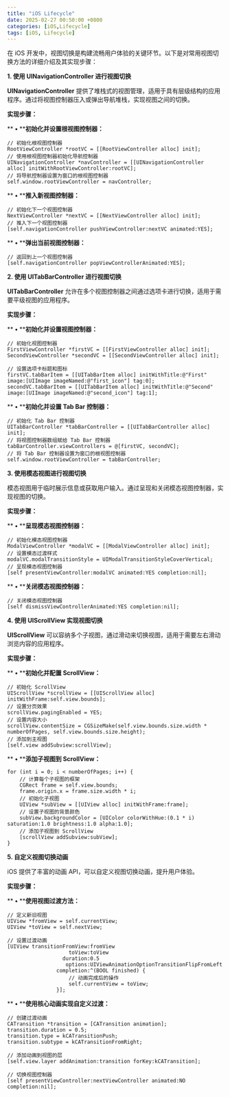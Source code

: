```yaml
---
title: "iOS Lifecycle"
date: 2025-02-27 00:50:00 +0800
categories: [iOS,Lifecycle]
tags: [iOS, Lifecycle]
---
```

在 iOS 开发中，视图切换是构建流畅用户体验的关键环节。以下是对常用视图切换方法的详细介绍及其实现步骤：

**1. 使用 UINavigationController 进行视图切换**

**UINavigationController** 提供了堆栈式的视图管理，适用于具有层级结构的应用程序。通过将视图控制器压入或弹出导航堆栈，实现视图之间的切换。

**实现步骤：**

**	**•**	****初始化并设置根视图控制器：**

```
// 初始化根视图控制器
RootViewController *rootVC = [[RootViewController alloc] init];
// 使用根视图控制器初始化导航控制器
UINavigationController *navController = [[UINavigationController alloc] initWithRootViewController:rootVC];
// 将导航控制器设置为窗口的根视图控制器
self.window.rootViewController = navController;
```

**	**•**	****推入新视图控制器：**

```
// 初始化下一个视图控制器
NextViewController *nextVC = [[NextViewController alloc] init];
// 推入下一个视图控制器
[self.navigationController pushViewController:nextVC animated:YES];
```

**	**•**	****弹出当前视图控制器：**

```
// 返回到上一个视图控制器
[self.navigationController popViewControllerAnimated:YES];
```

**2. 使用 UITabBarController 进行视图切换**

**UITabBarController** 允许在多个视图控制器之间通过选项卡进行切换，适用于需要平级视图的应用程序。

**实现步骤：**

**	**•**	****初始化并设置视图控制器：**

```
// 初始化视图控制器
FirstViewController *firstVC = [[FirstViewController alloc] init];
SecondViewController *secondVC = [[SecondViewController alloc] init];

// 设置选项卡标题和图标
firstVC.tabBarItem = [[UITabBarItem alloc] initWithTitle:@"First" image:[UIImage imageNamed:@"first_icon"] tag:0];
secondVC.tabBarItem = [[UITabBarItem alloc] initWithTitle:@"Second" image:[UIImage imageNamed:@"second_icon"] tag:1];
```

**	**•**	****初始化并设置 Tab Bar 控制器：**

```
// 初始化 Tab Bar 控制器
UITabBarController *tabBarController = [[UITabBarController alloc] init];
// 将视图控制器数组赋给 Tab Bar 控制器
tabBarController.viewControllers = @[firstVC, secondVC];
// 将 Tab Bar 控制器设置为窗口的根视图控制器
self.window.rootViewController = tabBarController;
```

**3. 使用模态视图进行视图切换**

模态视图用于临时展示信息或获取用户输入。通过呈现和关闭模态视图控制器，实现视图的切换。

**实现步骤：**

**	**•**	****呈现模态视图控制器：**

```
// 初始化模态视图控制器
ModalViewController *modalVC = [[ModalViewController alloc] init];
// 设置模态过渡样式
modalVC.modalTransitionStyle = UIModalTransitionStyleCoverVertical;
// 呈现模态视图控制器
[self presentViewController:modalVC animated:YES completion:nil];
```

**	**•**	****关闭模态视图控制器：**

```
// 关闭模态视图控制器
[self dismissViewControllerAnimated:YES completion:nil];
```

**4. 使用 UIScrollView 实现视图切换**

**UIScrollView** 可以容纳多个子视图，通过滑动来切换视图，适用于需要左右滑动浏览内容的应用程序。

**实现步骤：**

**	**•**	****初始化并配置 ScrollView：**

```
// 初始化 ScrollView
UIScrollView *scrollView = [[UIScrollView alloc] initWithFrame:self.view.bounds];
// 设置分页效果
scrollView.pagingEnabled = YES;
// 设置内容大小
scrollView.contentSize = CGSizeMake(self.view.bounds.size.width * numberOfPages, self.view.bounds.size.height);
// 添加到主视图
[self.view addSubview:scrollView];
```

**	**•**	****添加子视图到 ScrollView：**

```
for (int i = 0; i < numberOfPages; i++) {
    // 计算每个子视图的框架
    CGRect frame = self.view.bounds;
    frame.origin.x = frame.size.width * i;
    // 初始化子视图
    UIView *subView = [[UIView alloc] initWithFrame:frame];
    // 设置子视图的背景颜色
    subView.backgroundColor = [UIColor colorWithHue:(0.1 * i) saturation:1.0 brightness:1.0 alpha:1.0];
    // 添加子视图到 ScrollView
    [scrollView addSubview:subView];
}
```

**5. 自定义视图切换动画**

iOS 提供了丰富的动画 API，可以自定义视图切换动画，提升用户体验。

**实现步骤：**

**	**•**	****使用视图过渡方法：**

```
// 定义新旧视图
UIView *fromView = self.currentView;
UIView *toView = self.nextView;

// 设置过渡动画
[UIView transitionFromView:fromView
                    toView:toView
                  duration:0.5
                   options:UIViewAnimationOptionTransitionFlipFromLeft
                completion:^(BOOL finished) {
                    // 动画完成后的操作
                    self.currentView = toView;
                }];
```

**	**•**	****使用核心动画实现自定义过渡：**

```
// 创建过渡动画
CATransition *transition = [CATransition animation];
transition.duration = 0.5;
transition.type = kCATransitionPush;
transition.subtype = kCATransitionFromRight;

// 添加动画到视图的层
[self.view.layer addAnimation:transition forKey:kCATransition];

// 切换视图控制器
[self presentViewController:nextViewController animated:NO completion:nil];
```
